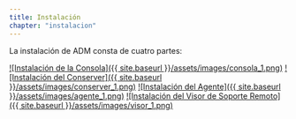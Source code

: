 ```yaml
---
title: Instalación
chapter: "instalacion"
---
```


La instalación de ADM consta de cuatro partes:

[![Instalación de la Consola]({{ site.baseurl }}/assets/images/consola_1.png)](https://aranda-docs.github.io/adm/docs/instalacion/consola.html)
[![Instalación del Conserver]({{ site.baseurl }}/assets/images/conserver_1.png)](https://aranda-docs.github.io/adm/docs/instalacion/conserver.html)
[![Instalación del Agente]({{ site.baseurl }}/assets/images/agente_1.png)](https://aranda-docs.github.io/adm/docs/instalacion/agente.html)
[![Instalación del Visor de Soporte Remoto]({{ site.baseurl }}/assets/images/visor_1.png)](https://aranda-docs.github.io/adm/docs/instalacion/visor_remoto.html)
